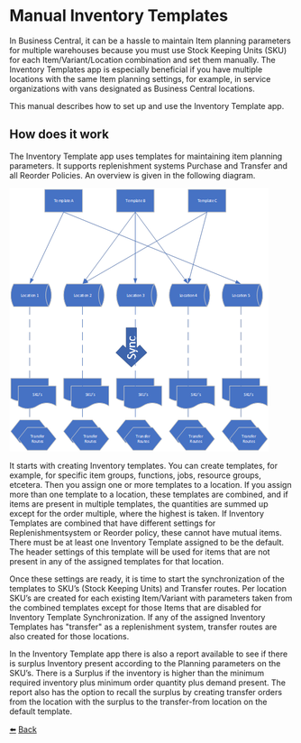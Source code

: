 # Manual Inventory Templates
In Business Central, it can be a hassle to maintain Item planning parameters for multiple warehouses because you must use Stock Keeping Units (SKU) for each Item/Variant/Location combination and set them manually. The Inventory Templates app is especially beneficial if you have multiple locations with the same Item planning settings, for example, in service organizations with vans designated as Business Central locations.

This manual describes how to set up and use the Inventory Template app.

## How does it work
The Inventory Template app uses templates for maintaining item planning parameters. It supports replenishment systems Purchase and Transfer and all Reorder Policies. An overview is given in the following diagram.

![Diagram](../images/how-does-it-work/diagram.png)

It starts with creating Inventory templates. You can create templates, for example, for specific item groups, functions, jobs, resource groups, etcetera. Then you assign one or more templates to a location. If you assign more than one template to a location, these templates are combined, and if items are present in multiple templates, the quantities are summed up except for the order multiple, where the highest is taken. If Inventory Templates are combined that have different settings for Replenishmentsystem or Reorder policy, these cannot have mutual items. There must be at least one Inventory Template assigned to be the default. The 
header settings of this template will be used for items that are not present in any of the assigned templates for that location.

Once these settings are ready, it is time to start the synchronization of the templates to SKU’s (Stock Keeping Units) and Transfer routes. Per location SKU’s are created for each existing Item/Variant with parameters taken from the combined templates except for those Items that are disabled for Inventory Template Synchronization. If any of the assigned Inventory Templates has "transfer" as a replenishment system, transfer routes are also created for those locations.

In the Inventory Template app there is also a report available to see if there is surplus Inventory present according to the Planning parameters on the SKU’s. There is a Surplus if the inventory is higher than the minimum required inventory plus minimum order quantity plus demand present. The report also has the option to recall the surplus by creating transfer orders from the location with the surplus to the transfer-from location on the default template.

[:arrow_left:](../README.md) [Back](../README.md)